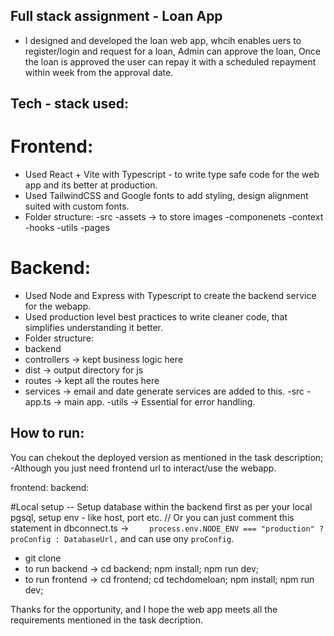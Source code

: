 ## Full stack assignment - Loan App
- I designed and developed the loan web app, whcih enables uers to register/login and request for a loan, Admin can approve the loan, Once the loan is approved the user can repay it with a scheduled repayment within week from the approval date.

## Tech - stack used:
# Frontend:
- Used React + Vite with Typescript - to write type safe code for the web app and its better at production.
- Used TailwindCSS and Google fonts to add styling, design alignment suited with custom fonts.
- Folder structure:
-src
 -assets -> to store images
 -componenets
 -context
 -hooks
 -utils
 -pages

# Backend:
- Used Node and Express with Typescript to create the backend service for the webapp.
- Used production level best practices to write cleaner code, that simplifies understanding it better.
- Folder structure:
- backend
 - controllers -> kept business logic here
 - dist -> output directory for js
 - routes -> kept all the routes here
 - services -> email and date generate services are added to this.
 -src
  -app.ts -> main app.
 -utils -> Essential for error handling.

## How to run:
You can chekout the deployed version as mentioned in the task description;
-Although you just need frontend url to interact/use the webapp.

frontend:
backend: 

#Local setup
-- Setup database within the backend first as per your local pgsql, setup env - like host, port etc. // Or you can just comment this statement in dbconnect.ts -> `    process.env.NODE_ENV === "production" ? proConfig : DatabaseUrl,` and can use ony `proConfig`.

- git clone
- to run backend -> cd backend; npm install; npm run dev;
- to run frontend -> cd frontend; cd techdomeloan; npm install; npm run dev;

Thanks for the opportunity, and I hope the web app meets all the requirements mentioned in the task decription.
